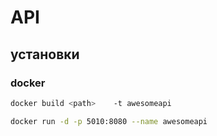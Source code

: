 # API




## установки

### docker



```bash
docker build <path>    -t awesomeapi 

docker run -d -p 5010:8080 --name awesomeapi 
```

